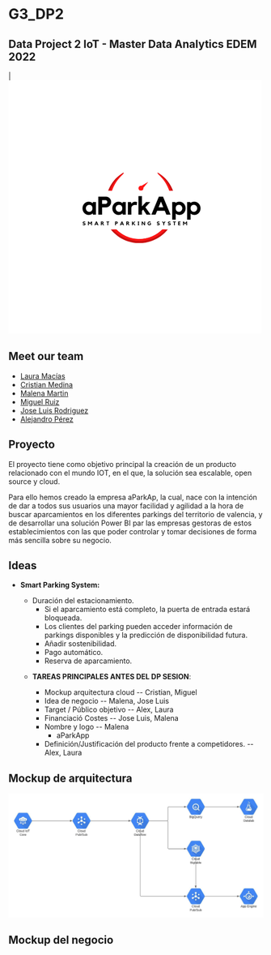 # G3_DP2
## Data Project 2 IoT - Master Data Analytics EDEM 2022
| ![](https://github.com/medinaltbx/G3_DP2/blob/main/images/whitelogo.png)


## Meet our team

- [Laura Macías](https://github.com/LauraMacias)
- [Cristian Medina](hhttps://github.com/medinaltbx)
- [Malena Martin](https://github.com/MalenaMDH)
- [Miguel Ruiz](https://github.com/miruimi)
- [Jose Luis Rodriguez](https://github.com/joselra98)
- [Alejandro Pérez](https://github.com/AlexPC23)

## Proyecto

El proyecto tiene como objetivo principal la creación de un producto relacionado con el mundo IOT, en el que, la solución sea escalable, open source y cloud. 

Para ello hemos creado la empresa aParkAp, la cual, nace con la intención de dar a todos sus usuarios una mayor facilidad y agilidad a la hora de buscar aparcamientos en los diferentes parkings del territorio de valencia, y de desarrollar una solución Power BI par las empresas gestoras de estos establecimientos con las que poder controlar y tomar decisiones de forma más sencilla sobre su negocio. 

## Ideas
* **Smart Parking System:**
    * Duración del estacionamiento.
      * Si el aparcamiento está completo, la puerta de entrada estará bloqueada.
      * Los clientes del parking pueden acceder información de parkings disponibles y la predicción de disponibilidad futura. 
      * Añadir sostenibilidad.
      * Pago automático.
      * Reserva de aparcamiento.
      
      
  - **TAREAS PRINCIPALES ANTES DEL DP SESION**:
  
      * Mockup arquitectura cloud -- Cristian, Miguel 
      * Idea de negocio -- Malena, Jose Luis 
      * Target / Público objetivo -- Alex, Laura
      * Financiació Costes -- Jose Luis, Malena
      * Nombre y logo -- Malena
        - aParkApp
    * Definición/Justificación del producto frente a competidores. -- Alex, Laura

## Mockup de arquitectura
![](images/DP2_arquitectura.jpeg)

## Mockup del negocio
![]()

